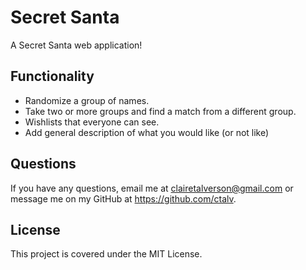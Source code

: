 # Secret Santa

A Secret Santa web application!

## Functionality

- Randomize a group of names.
- Take two or more groups and find a match from a different group.
- Wishlists that everyone can see.
- Add general description of what you would like (or not like)

## Questions

If you have any questions, email me at clairetalverson@gmail.com or message me on my GitHub at https://github.com/ctalv.

## License

This project is covered under the MIT License.